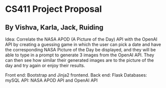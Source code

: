 # CS411 Project Proposal
 
## By Vishva, Karla, Jack, Ruiding
 
 
Idea:
Correlate the NASA APOD (A Picture of the Day) API with the OpenAI API by creating a guessing game in which the user can pick a date and have the corresponding NASA Picture of the Day be displayed, and they will be able to type in a prompt to generate 3 images from the OpenAI API. They can then see how similar their generated images are to the picture of the day and try again or enjoy their results.
 
Front end: Bootstrap and Jinja2 frontend.
Back end: Flask
Databases: mySQL
API: NASA APOD API and OpenAI API


